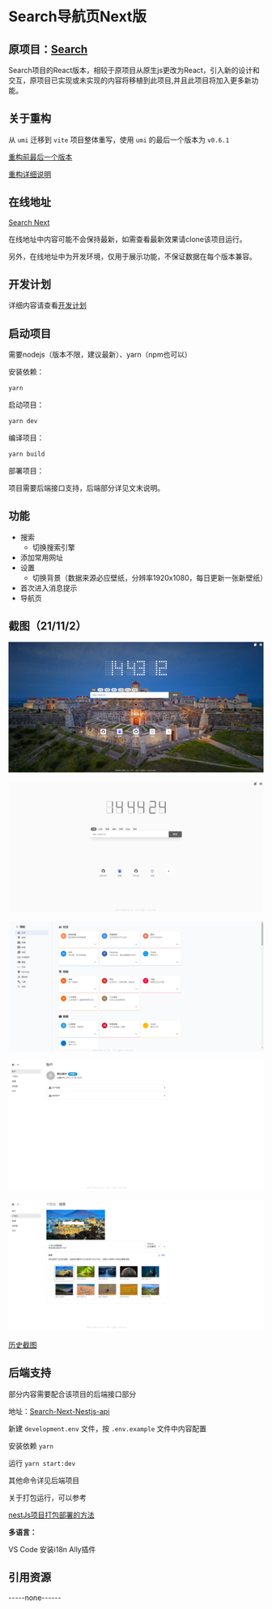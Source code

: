 # Search导航页Next版

## **原项目：**[Search](https://github.com/virzs/Search)

Search项目的React版本，相较于原项目从原生js更改为React，引入新的设计和交互，原项目已实现或未实现的内容将移植到此项目,并且此项目将加入更多新功能。

## 关于重构

从 `umi` 迁移到 `vite` 项目整体重写，使用 `umi` 的最后一个版本为 `v0.6.1`

[重构前最后一个版本](https://github.com/virzs/Search-Next/tree/v0.6.1)

[重构详细说明](./docs/项目重构说明.md)

## 在线地址

[Search Next](http://dev.search.virs.xyz)

在线地址中内容可能不会保持最新，如需查看最新效果请clone该项目运行。

另外，在线地址中为开发环境，仅用于展示功能，不保证数据在每个版本兼容。

## 开发计划

详细内容请查看[开发计划](https://github.com/virzs/Search-Next/projects)

## 启动项目

需要nodejs（版本不限，建议最新）、yarn（npm也可以）

安装依赖：

```bash
yarn
```

启动项目：

```bash
yarn dev
```

编译项目：

```bash
yarn build
```

部署项目：

项目需要后端接口支持，后端部分详见文末说明。

## 功能

- 搜索
  - 切换搜索引擎
- 添加常用网址
- 设置
  - 切换背景（数据来源必应壁纸，分辨率1920x1080，每日更新一张新壁纸）
- 首次进入消息提示
- 导航页

## 截图（21/11/2）

![image-20211102144351320](https://raw.githubusercontent.com/virzs/cloud/project/img/202111021443364.png)

![image-20211102144434101](https://raw.githubusercontent.com/virzs/cloud/project/img/202111021444272.png)

![image-20211102144456377](https://raw.githubusercontent.com/virzs/cloud/project/img/202111021444525.png)

![image-20211102144519551](https://raw.githubusercontent.com/virzs/cloud/project/img/202111021445686.png)

![image-20211102144540528](https://raw.githubusercontent.com/virzs/cloud/project/img/202111021445722.png)

[历史截图](./docs/历史版本图片.md)

## 后端支持

部分内容需要配合该项目的后端接口部分

地址：[Search-Next-Nestjs-api](https://github.com/virzs/Search-Next-Nestjs-api)

新建 `development.env` 文件，按 `.env.example` 文件中内容配置

安装依赖 `yarn`

运行 `yarn start:dev`

其他命令详见后端项目

关于打包运行，可以参考

[nestJs项目打包部署的方法](https://www.cnblogs.com/xianxiaobo/p/12162309.html)

**多语言：**

VS Code 安装i18n Ally插件

## 引用资源

-----none------
